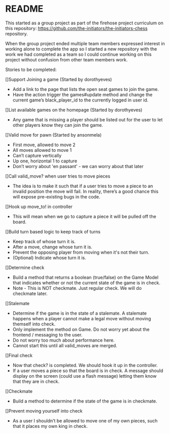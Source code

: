# README

This started as a group project as part of the firehose project curriculum on 
this repository: https://github.com/the-initiators/the-initiators-chess repository.

When the group project ended multiple team members expressed interest in working
alone to complete the app so I started a new repository with the work we had 
completed as a team so I could continue working on this project without confusion 
from other team members work.

Stories to be completed:

[]Support Joining a game (Started by dorothyeves)
- Add a link to the page that lists the open seat games to join the game. 
- Have the action trigger the games#update method and change the current game’s black_player_id to the currently logged in user id.

[]List available games on the homepage (Started by dorothyeves)
- Any game that is missing a player should be listed out for the user to let other players know they can join the game.

[]Valid move for pawn (Started by ansonmela)
- First move, allowed to move 2
- All moves allowed to move 1
- Can’t capture vertically
- Up one, horizontal 1 to capture
- Don’t worry about 'en passant' - we can worry about that later

[]Call valid_move? when user tries to move pieces 
- The idea is to make it such that if a user tries to move a piece to an invalid position the move will fail. In reality, there’s a good chance this will expose pre-existing bugs in the code.

[]Hook up move_to! in controller
- This will mean when we go to capture a piece it will be pulled off the board.


[]Build turn based logic to keep track of turns
- Keep track of whose turn it is.
- After a move, change whose turn it is.
- Prevent the opposing player from moving when it's not their turn.
- (Optional) Indicate whose turn it is.

[]Determine check
- Build a method that returns a boolean (true/false) on the Game Model that indicates whether or not the current state of the game is in check.
- Note - This is NOT checkmate. Just regular check. We will do checkmate later.

[]Stalemate
- Determine if the game is in the state of a stalemate. A stalemate happens when a player cannot make a legal move without moving themself into check.
- Only implement the method on Game. Do not worry yet about the frontend / messaging to the user.
- Do not worry too much about performance here.
- Cannot start this until all valid_moves are merged.

[]Final check 
- Now that check? is completed. We should hook it up in the controller.
- If a user moves a piece so that the board is in check. A message should display on the screen (could use a flash message) letting them know that they are in check.

[]Checkmate 
- Build a method to determine if the state of the game is in checkmate. 

[]Prevent moving yourself into check 
- As a user I shouldn’t be allowed to move one of my own pieces, such that it places my own king in check.
